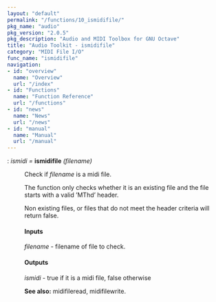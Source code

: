 ```yaml
---
layout: "default"
permalink: "/functions/10_ismidifile/"
pkg_name: "audio"
pkg_version: "2.0.5"
pkg_description: "Audio and MIDI Toolbox for GNU Octave"
title: "Audio Toolkit - ismidifile"
category: "MIDI File I/O"
func_name: "ismidifile"
navigation:
- id: "overview"
  name: "Overview"
  url: "/index"
- id: "Functions"
  name: "Function Reference"
  url: "/functions"
- id: "news"
  name: "News"
  url: "/news"
- id: "manual"
  name: "Manual"
  url: "/manual"
---
```

<dl class="def">
<dt id="index-ismidifile"><span class="category">: </span><span><em><var>ismidi</var> =</em> <strong>ismidifile</strong> <em>(<var>filename</var>)</em><a href='#index-ismidifile' class='copiable-anchor'></a></span></dt>
<dd><p>Check if <var>filename</var> is a midi file.
</p>
<p>The function only checks whether it is an existing file and the
 file starts with a valid &rsquo;MThd&rsquo; header.
</p>
<p>Non existing files, or files that do not meet the header criteria will return false.
</p>
<span id="Inputs"></span><h4 class="subsubheading">Inputs</h4>
<p><var>filename</var> - filename of file to check.<br>
</p>
<span id="Outputs"></span><h4 class="subsubheading">Outputs</h4>
<p><var>ismidi</var> - true if it is a midi file, false otherwise
</p>

<p><strong>See also:</strong> midifileread, midifilewrite.
 </p></dd></dl>